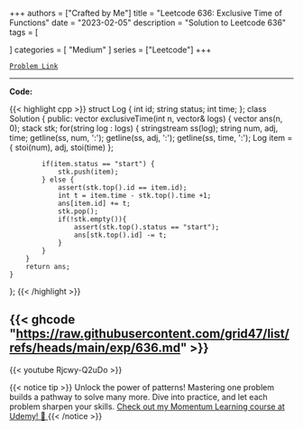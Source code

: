 
+++
authors = ["Crafted by Me"]
title = "Leetcode 636: Exclusive Time of Functions"
date = "2023-02-05"
description = "Solution to Leetcode 636"
tags = [
    
]
categories = [
    "Medium"
]
series = ["Leetcode"]
+++



[`Problem Link`](https://leetcode.com/problems/exclusive-time-of-functions/description/)

---

**Code:**

{{< highlight cpp >}}
struct Log {
    int id;
    string status;
    int time;
};
class Solution {
public:
    vector<int> exclusiveTime(int n, vector<string>& logs) {
        vector<int> ans(n, 0);
        stack<Log> stk;
        for(string log : logs) {
            stringstream ss(log);
            string num, adj, time;
            getline(ss, num,  ':');
            getline(ss, adj,  ':');
            getline(ss, time, ':');
            Log item = { stoi(num), adj, stoi(time) };

            if(item.status == "start") {
                stk.push(item);
            } else {
                assert(stk.top().id == item.id);
                int t = item.time - stk.top().time +1;
                ans[item.id] += t;
                stk.pop();
                if(!stk.empty()){
                    assert(stk.top().status == "start");
                    ans[stk.top().id] -= t;
                }
            }
        }
        return ans;
    }
};
{{< /highlight >}}

{{< ghcode "https://raw.githubusercontent.com/grid47/list/refs/heads/main/exp/636.md" >}}
---
{{< youtube Rjcwy-Q2uDo >}}

{{< notice tip >}}
Unlock the power of patterns! Mastering one problem builds a pathway to solve many more. Dive into practice, and let each problem sharpen your skills. [Check out my Momentum Learning course at Udemy! 🚀 ](https://www.udemy.com/course/algorithms-and-data-structures-in-cpp/)
{{< /notice >}}

